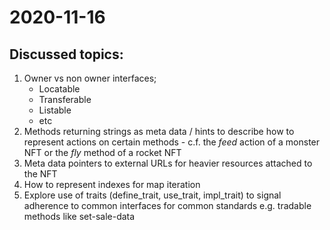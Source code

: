 # 2020-11-16

## Discussed topics:

1. Owner vs non owner interfaces;
   * Locatable
   * Transferable
   * Listable
   * etc
2. Methods returning strings as meta data / hints to describe how to represent actions on certain methods - c.f. the *feed* action of a monster NFT or the *fly* method of a rocket NFT
3. Meta data pointers to external URLs for heavier resources attached to the NFT
4. How to represent indexes for map iteration
5. Explore use of traits (define_trait, use_trait, impl_trait) to signal adherence to common interfaces for common standards e.g. tradable methods like set-sale-data
